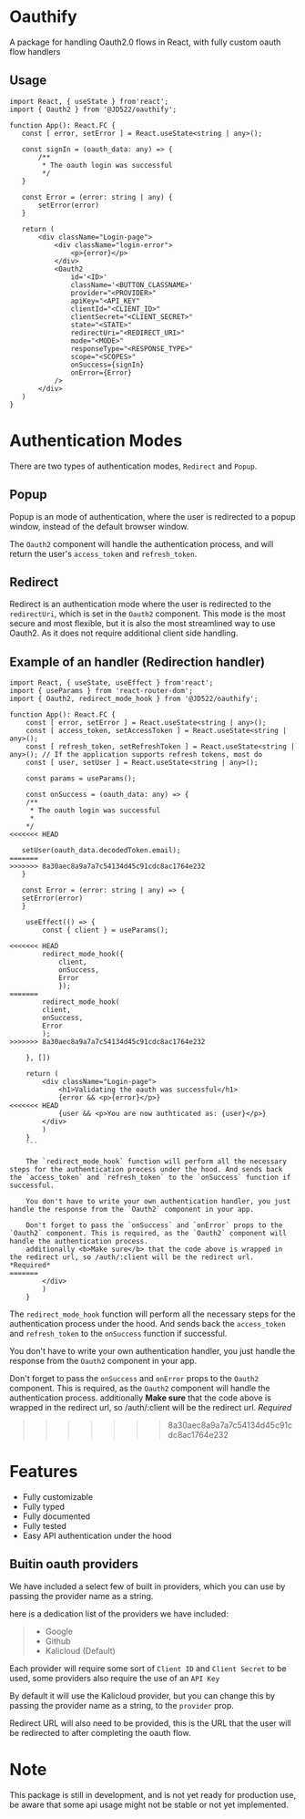 # Oauthify

 A package for handling Oauth2.0 flows in React, with fully custom oauth flow handlers

 ## Usage

 ```tsx
 import React, { useState } from'react';
 import { Oauth2 } from '@JD522/oauthify';

 function App(): React.FC {
    const [ error, setError ] = React.useState<string | any>();

    const signIn = (oauth_data: any) => {
        /**
         * The oauth login was successful
         */
    }

    const Error = (error: string | any) {
        setError(error)
    }

    return (
        <div className="Login-page">
            <div className="login-error">
                <p>{error}</p>
            </div>
            <Oauth2
                id='<ID>'
                className='<BUTTON_CLASSNAME>'
                provider="<PROVIDER>"
                apiKey="<API_KEY" 
                clientId="<CLIENT_ID>" 
                clientSecret="<CLIENT_SECRET>"
                state="<STATE>"
                redirectUri="<REDIRECT_URI>"
                mode="<MODE>"
                responseType="<RESPONSE_TYPE>"
                scope="<SCOPES>"
                onSuccess={signIn} 
                onError={Error}
            />
        </div>                 
    )
 }

````

# Authentication Modes
There are two types of authentication modes, `Redirect` and `Popup`.

## Popup
Popup is an mode of authentication, where the user is redirected to a popup window, instead of the default browser window. 

The `Oauth2` component will handle the authentication process, and will return the user's `access_token` and `refresh_token`.

## Redirect
Redirect is an authentication mode where the user is redirected to the `redirectUri`, which is set in the `Oauth2` component. This mode is the most secure and most flexible, but it is also the most streamlined way to use Oauth2. As it does not require additional client side handling.

## Example of an handler (Redirection handler)
```tsx
import React, { useState, useEffect } from'react';
import { useParams } from 'react-router-dom';
import { Oauth2, redirect_mode_hook } from '@JD522/oauthify';

function App(): React.FC {
    const [ error, setError ] = React.useState<string | any>();
    const [ access_token, setAccessToken ] = React.useState<string | any>();
    const [ refresh_token, setRefreshToken ] = React.useState<string | any>(); // If the application supports refresh tokens, most do
    const [ user, setUser ] = React.useState<string | any>();

    const params = useParams();

    const onSuccess = (oauth_data: any) => {
    /**
     * The oauth login was successful
     * 
    */
<<<<<<< HEAD

   setUser(oauth_data.decodedToken.email);
=======
>>>>>>> 8a30aec8a9a7a7c54134d45c91cdc8ac1764e232
   }

   const Error = (error: string | any) => {
   setError(error)
   }

    useEffect(() => {
        const { client } = useParams();

<<<<<<< HEAD
        redirect_mode_hook({
            client,
            onSuccess,
            Error
            });
=======
        redirect_mode_hook(
        client,
        onSuccess,
        Error
        );
>>>>>>> 8a30aec8a9a7a7c54134d45c91cdc8ac1764e232

    }, [])

    return (
        <div className="Login-page">
            <h1>Validating the oauth was successful</h1>
            {error && <p>{error}</p>}
<<<<<<< HEAD
            {user && <p>You are now authticated as: {user}</p>}
        </div>
        )
    }
    ```

    The `redirect_mode_hook` function will perform all the necessary steps for the authentication process under the hood. And sends back the `access_token` and `refresh_token` to the `onSuccess` function if successful.

    You don't have to write your own authentication handler, you just handle the response from the `Oauth2` component in your app.

    Don't forget to pass the `onSuccess` and `onError` props to the `Oauth2` component. This is required, as the `Oauth2` component will handle the authentication process.
    additionally <b>Make sure</b> that the code above is wrapped in the redirect url, so /auth/:client will be the redirect url. *Required*
=======
        </div>
        )
    }

```

The `redirect_mode_hook` function will perform all the necessary steps for the authentication process under the hood. And sends back the `access_token` and `refresh_token` to the `onSuccess` function if successful.

You don't have to write your own authentication handler, you just handle the response from the `Oauth2` component in your app.

Don't forget to pass the `onSuccess` and `onError` props to the `Oauth2` component. This is required, as the `Oauth2` component will handle the authentication process.
additionally <b>Make sure</b> that the code above is wrapped in the redirect url, so /auth/:client will be the redirect url. *Required*
>>>>>>> 8a30aec8a9a7a7c54134d45c91cdc8ac1764e232

# Features
 
- Fully customizable
- Fully typed
- Fully documented
- Fully tested
- Easy API authentication under the hood

## Buitin oauth providers

We have included a select few of built in providers, which you can use by passing the provider name as a string.

here is a dedication list of the providers we have included:
> - Google
> - Github
> - Kalicloud (Default)

Each provider will require some sort of `Client ID` and `Client Secret` to be used, some providers also require the use of an `API Key`

By default it will use the Kalicloud provider, but you can change this by passing the provider name as a string, to the `provider` prop.

Redirect URL will also need to be provided, this is the URL that the user will be redirected to after completing the oauth flow.

# Note
This package is still in development, and is not yet ready for production use, be aware that some api usage might not be stable or not yet implemented.
